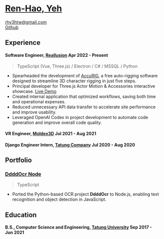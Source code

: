 # [Ren-Hao, Yeh](https://rhy3h.github.io/)

rhy3htw@gmail.com  
[Github](https://github.com/rhy3h)

## Experience

#### Software Engineer, [Reallusion](https://actorcore.reallusion.com) Apr 2022 - Present

> TypeScript (Vue, Three.js) / Electron / C# / MSSQL / Python

 - Spearheaded the development of [AccuRIG](https://actorcore.reallusion.com/auto-rig/accurig), a free auto-rigging software designed to streamline 3D character rigging in just five steps.
 - Principal developer for Three.js Actor Motion & Accessories interactive showcase. [Live Demo](https://actorcore.reallusion.com/3d-motion/pack/skateboard-525936?info=1)
 - Created internal application that optimized workflows, saving both time and operational expenses.
 - Reduced unnecessary API data transfer to accelerate site performance and improve usability.
 - Leveraged OpenAI Codex in project development to automate code generation and improve overall code quality.

#### VR Engineer, [Moldex3D](https://www.moldex3d.com) Jul 2021 - Aug 2021

#### Django Engineer Intern, [Tatung Company](https://www.tatung.com/) Jul 2020 - Aug 2020

## Portfolio

### [DdddOcr Node](https://github.com/rhy3h/ddddocr-node)

> TypeScript

- Ported the Python-based OCR project **DdddOcr** to Node.js, enabling text recognition and object detection in JavaScript.

## Education

#### B.S., Computer Science and Engineering, [Tatung University](https://www.ttu.edu.tw/) Sep 2017 - Jun 2021

